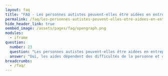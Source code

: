 ```yaml
---
layout: faq
title: "FAQ - Les personnes autistes peuvent-elles être aidées en entreprise ?"
permalink: /faq/les-personnes-autistes-peuvent-elles-etre-aidees-en-entreprise
hide_header_link: true
oembed_image: /assets/pages/faq/opengraph.png
modules:
  - iframe
question: 
  number: 23
  question: "Les personnes autistes peuvent-elles être aidées en entreprise ?"
  answer: "Oui, les aides dépendent des difficultés de la personne et de la nature du travail. Cela peut passer par un collègue qui agit comme un mentor. Cela peut être aussi une sensibilisation à l'autisme dans l'entreprise. La personne peut également avoir un coach qui fait le lien entre elle et l'entreprise. "
breadcrumbs:
  - /faq/
---
```


